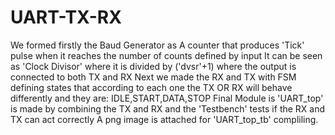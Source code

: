 # UART-TX-RX
We formed firstly the Baud Generator as A counter that produces 'Tick' pulse when it reaches the number of counts defined by input
It can be seen as 'Clock Divisor' where it is divided by ('dvsr'+1) where the output is connected to both TX and RX
Next we made the RX and TX with FSM defining states that according to each one the TX OR RX will behave differently and they are: IDLE,START,DATA,STOP 
Final Module is 'UART_top' is made by combining the TX and RX and the 'Testbench' tests if the RX and TX can act correctly
A png image is attached for 'UART_top_tb' compliling.

